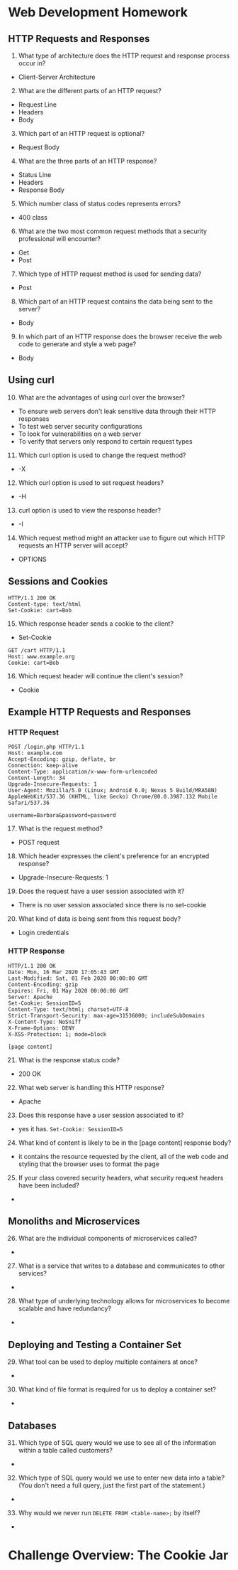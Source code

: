 # Web Development Homework
## HTTP Requests and Responses
1) What type of architecture does the HTTP request and response process occur in?
* Client-Server Architecture
2) What are the different parts of an HTTP request?
* Request Line 
* Headers 
* Body
3) Which part of an HTTP request is optional?
* Request Body
4) What are the three parts of an HTTP response?
* Status Line 
* Headers 
* Response Body
5) Which number class of status codes represents errors?
* 400 class
6) What are the two most common request methods that a security professional will encounter?
* Get
* Post
7) Which type of HTTP request method is used for sending data?
 * Post
8) Which part of an HTTP request contains the data being sent to the server?
* Body
9) In which part of an HTTP response does the browser receive the web code to generate and style a web page?
* Body

## Using curl
10) What are the advantages of using curl over the browser?
* To ensure web servers don't leak sensitive data through their HTTP responses
* To test web server security configurations
* To look for vulnerabilities on a web server
* To verify that servers only respond to certain request types
11) Which curl option is used to change the request method?
* -X
12) Which curl option is used to set request headers?
* -H
13) curl option is used to view the response header?
* -I
14) Which request method might an attacker use to figure out which HTTP requests an HTTP server will accept?
* OPTIONS

## Sessions and Cookies
```
HTTP/1.1 200 OK
Content-type: text/html
Set-Cookie: cart=Bob
```
15) Which response header sends a cookie to the client?
* Set-Cookie
```
GET /cart HTTP/1.1
Host: www.example.org
Cookie: cart=Bob
```
16) Which request header will continue the client's session?
* Cookie
## Example HTTP Requests and Responses
### HTTP Request
```
POST /login.php HTTP/1.1
Host: example.com
Accept-Encoding: gzip, deflate, br
Connection: keep-alive
Content-Type: application/x-www-form-urlencoded
Content-Length: 34
Upgrade-Insecure-Requests: 1
User-Agent: Mozilla/5.0 (Linux; Android 6.0; Nexus 5 Build/MRA58N) AppleWebKit/537.36 (KHTML, like Gecko) Chrome/80.0.3987.132 Mobile Safari/537.36

username=Barbara&password=password
```
17) What is the request method?
* POST request
18) Which header expresses the client's preference for an encrypted response?
* Upgrade-Insecure-Requests: 1
19) Does the request have a user session associated with it?
* There is no user session associated since there is no set-cookie
20) What kind of data is being sent from this request body?
* Login credentials 
### HTTP Response 
```
HTTP/1.1 200 OK
Date: Mon, 16 Mar 2020 17:05:43 GMT
Last-Modified: Sat, 01 Feb 2020 00:00:00 GMT
Content-Encoding: gzip
Expires: Fri, 01 May 2020 00:00:00 GMT
Server: Apache
Set-Cookie: SessionID=5
Content-Type: text/html; charset=UTF-8
Strict-Transport-Security: max-age=31536000; includeSubDomains
X-Content-Type: NoSniff
X-Frame-Options: DENY
X-XSS-Protection: 1; mode=block

[page content]
```
21) What is the response status code?
* 200 OK
22) What web server is handling this HTTP response?
* Apache 
23) Does this response have a user session associated to it?
* yes it has. `Set-Cookie: SessionID=5`
24) What kind of content is likely to be in the [page content] response body?
* it contains the resource requested by the client, all of the web code and styling that the browser uses to format the page
25) If your class covered security headers, what security request headers have been included?
* 
## Monoliths and Microservices
26) What are the individual components of microservices called?
* 
27) What is a service that writes to a database and communicates to other services?
* 
28) What type of underlying technology allows for microservices to become scalable and have redundancy?
* 
## Deploying and Testing a Container Set
29) What tool can be used to deploy multiple containers at once?
* 
30) What kind of file format is required for us to deploy a container set?
* 
## Databases
31) Which type of SQL query would we use to see all of the information within a table called customers?
* 
32) Which type of SQL query would we use to enter new data into a table? (You don't need a full query, just the first part of the statement.)
* 
33) Why would we never run `DELETE FROM <table-name>;` by itself?
* 
#  Challenge Overview: The Cookie Jar


